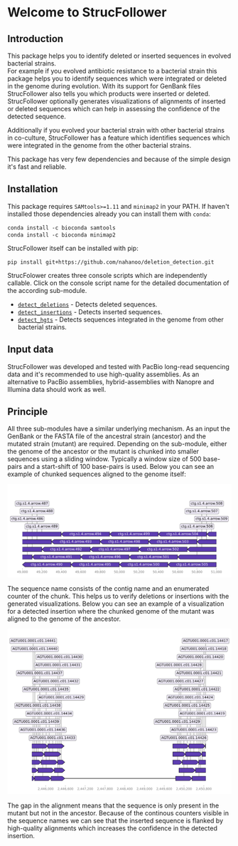 # Welcome to StrucFollower

## Introduction

This package helps you to identify deleted or inserted sequences in evolved bacterial strains.  
For example if you evolved antibiotic resistance to a bacterial strain this package helps you to identify sequences which were integrated or deleted in the genome during evolution. With its support for GenBank files StrucFollower also tells you which products were inserted or deleted. StrucFollower optionally generates visualizations of alignments of inserted or deleted sequences which can help in assessing the confidence of the detected sequence.  

Additionally if you evolved your bacterial strain with other bacterial strains in co-culture, StrucFollower has a feature which identifies sequences which were integrated in the genome from the other bacterial strains.

This package has very few dependencies and because of the simple design it's fast and reliable. 

## Installation

This package requires `SAMtools>=1.11` and `minimap2` in your PATH. If haven't installed those dependencies already you can install them with `conda`:

```
conda install -c bioconda samtools
conda install -c bioconda minimap2 
```

StrucFollower itself can be installed with pip:
```
pip install git+https://github.com/nahanoo/deletion_detection.git
```

StrucFolower creates three console scripts which are independently callable. Click on the console script name for the detailed documentation of the according sub-module. 

* [`detect_deletions`](detect_deletions) - Detects deleted sequences.  
* [`detect_insertions`](detect_insertions) - Detects inserted sequences.  
* [`detect_hgts`](horizontal_gene_transfer) - Detects sequences integrated in the genome from other bacterial strains.

## Input data

StrucFollower was developed and tested with PacBio long-read sequencing data and it's recommended to use high-quality assemblies. As an alternative to PacBio assemblies, hybrid-assemblies with Nanopre and Illumina data should work as well.

## Principle

All three sub-modules have a similar underlying mechanism. As an input the GenBank or the FASTA file of the ancestral strain (ancestor) and the mutated strain (mutant) are required. Depending on the sub-module, either the genome of the ancestor or the mutant is chunked into smaller sequences using a sliding window. Typically a window size of 500 base-pairs and a start-shift of 100 base-pairs is used. Below you can see an example of chunked sequences aligned to the genome itself:

![chunked_sequences](chunks.png)

The sequence name consists of the contig name and an enumerated counter of the chunk. This helps us to verify deletions or insertions with the generated visualizations. Below you can see an example of a visualization for a detected insertion where the chunked genome of the mutant was aligned to the genome of the ancestor.

![insertion](insertion.png)

The gap in the alignment means that the sequence is only present in the mutant but not in the ancestor. Because of the continous counters visible in the sequence names we can see that the inserted sequence is flanked by high-quality alignments which increases the confidence in the detected insertion.

